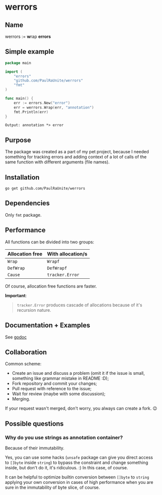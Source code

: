 # werrors

## Name

werrors := **w**rap **errors**

## Simple example

```go
package main

import (
    "errors"
    "github.com/PaulRaUnite/werrors"
    "fmt"
)

func main() {
    err := errors.New("error")
    err = werrors.Wrap(err, "annotation")
    fmt.Println(err)
}
```
`Output: annotation *> error`

## Purpose

The package was created as a part of my pet project,
because I needed something for tracking
errors and adding context of a lot of
calls of the same function with different arguments
(file names).

## Installation

`go get github.com/PaulRaUnite/werrors`

## Dependencies

Only `fmt` package.

## Performance

All functions can be divided into two groups:

Allocation free | With allocation/s
----------------|----------------
`Wrap`          | `Wrapf`
`DefWrap`       | `DefWrapf`
`Cause`         | `tracker.Error`

Of course, allocation free functions are faster.

**Important**:
  > `tracker.Error` produces cascade of allocations
  > because of it's recursion nature.
  
## Documentation + Examples

See [godoc](https://godoc.org/github.com/PaulRaUnite/werrors)

## Collaboration

Common scheme:
 - Create an issue and discuss a problem
  (omit it if the issue is small, something like
   grammar mistake in README :D);
 - Fork repository and commit your changes;
 - Pull request with reference to the issue;
 - Wait for review (maybe with some discussion);
 - Merging.

If your request wasn't merged, don't worry, you always
can create a fork. :wink:

## Possible questions

### Why do you use strings as annotation container?

Because of their immutability.

Yes, you can use some hacks (`unsafe` package can give
you direct access to `[]byte` inside `string`) to bypass
the constraint and change something inside,
but don't do it, it's ridiculous. :)
In this case, of course.
 
It can be helpful to optimize builtin conversion between
`[]byte` to `string` applying your own conversion 
in cases of high performance when you are sure 
in the immutability of byte slice, of course.
